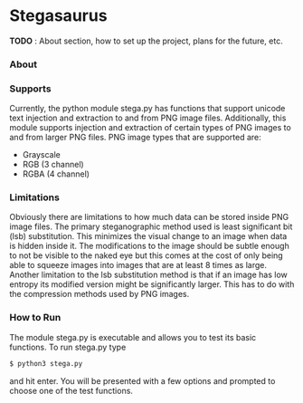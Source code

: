 # Stegasaurus #

**TODO** : About section, how to set up the project, plans for the future, etc.


### About



### Supports

Currently, the python module stega.py has functions that support unicode
text injection and extraction to and from PNG image files.
Additionally, this module supports injection and extraction of certain
types of PNG images to and from larger PNG files.
PNG image types that are supported are:

* Grayscale
* RGB (3 channel)
* RGBA (4 channel)

### Limitations

Obviously there are limitations to how much data can be stored inside PNG image files.
The primary steganographic method used is least significant bit (lsb) substitution.
This minimizes the visual change to an image when data is hidden inside it.
The modifications to the image should be subtle enough to not be visible to the naked eye
but this comes at the cost of only being able to squeeze images into images that are
at least 8 times as large.
Another limitation to the lsb substitution method is that if an image has low entropy
its modified version might be significantly larger.
This has to do with the compression methods used by PNG images.

### How to Run

The module stega.py is executable and allows you to test its basic functions.
To run stega.py type
```sh
$ python3 stega.py
```
and hit enter.
You will be presented with a few options and prompted to choose one of the test functions.


